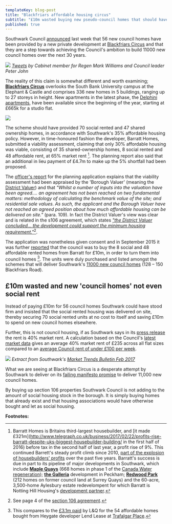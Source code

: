 ```yaml
---
templateKey: blog-post
title: "Blackfriars affordable housing circus"
subtitle: "£10m wasted buying new pseudo-council homes that should have been provided as social rent anyway"
published: true 
---
```

Southwark Council [announced](http://www.southwark.gov.uk/news/2017/apr/stunning-new-council-homes-become-ready-for-local-tenantslast) last week that 56 new council homes have been provided by a new private development at [Blackfriars Circus](http://35percent.org/blackfriars-circus/) and that they are a step towards achieving the Council's ambition to build 11000 new council homes over the next 30 years.

![](http://35percent.org/img/tweetmwilliamsblackfriars.png)
*[Tweets](https://twitter.com/markwilliams84/status/837314723402100736) by Cabinet member for Regen Mark Williams and Council leader Peter John*

The reality of this claim is somewhat different and worth examining;
[__Blackfriars Circus__](http://www.barratthomes.co.uk/new-homes/greater-london/H625601-Blackfriars-circus/) 
overlooks the South Bank University campus at the Elephant & Castle and comprises 336 new homes in 5 buildings, ranging up to 27 storeys 
in height. New apartments in the latest phase, the [Delphini apartments](https://www.barratthomes.co.uk/new-homes/greater-london/H625601-Blackfriars-circus/), have been available since the beginning of the year, starting at £665k for a studio flat.

![](http://35percent.org/img/erlang-house.jpg)

The scheme should have provided 70 social rented and 47 shared ownership homes, in accordance with Southwark's 35% affordable housing policy. However, in time-honoured fashion the developer, Barratt Homes, submitted a viability assessment, claiming that only 30% affordable housing was  viable, consisting of 35 shared-ownership homes, 8 social rented and 48 affordable rent, at 65% market rent [^1]. The planning report also said that an additional in lieu payment of £4.7m to make up the 5% shortfall had been proposed.

The [officer's report](http://planbuild.southwark.gov.uk/documents/?GetDocument=%7b%7b%7b!5wmNTTJlhAE1P%2fSH390aXg%3d%3d!%7d%7d%7d) for the planning application
explains that the viability assessment had been appraised by the 'Borough Valuer' (meaning the [District Valuer](https://www.gov.uk/government/organisations/district-valuer-services-dvs)) and that _"Whilst a number of inputs into the valuation have been agreed.... an agreement has not been reached on two fundamental matters: methodology of calculating the benchmark value of the site; and residential sale values. As such, the applicant and the Borough Valuer have not reached an agreed position about how much affordable housing can be delivered on site."_ (para. 109). In fact the District Valuer's view was clear and is related in the s106 agreement, which states [_"the District Valuer concluded... the development could support the minimum housing requirement."_](http://planbuild.southwark.gov.uk/documents/?GetDocument=%7b%7b%7b!EO9aOXw4U1fRhx%2f8lcgyPw%3d%3d!%7d%7d%7d)[^2].

The application was nonetheless given consent and in September 2015 it was further [reported](http://www.london-se1.co.uk/news/view/8441) that the council was to buy the 8 social and 48 affordable rented homes from Barratt for £10m, in order to turn them into council homes [^3]. The units were duly purchased and listed amongst the schemes that will deliver Southwark's [11000 new council homes](http://moderngov.southwark.gov.uk/documents/s62949/Appendix%201B%20List%20of%20Approved%20Schemes.pdf) (128 – 150 Blackfriars Road).

## £10m wasted and new 'council homes' not even social rent
Instead of paying £10m for 56 council homes Southwark could have stood firm and insisted that the social rented housing was delivered on site, thereby securing 70 social rented units at no cost to itself and saving £10m to spend on new council homes elsewhere.

Further, this is not council housing, if as Southwark says in its [press release](https://www.southwark.gov.uk/news/2017/apr/stunning-new-council-homes-become-ready-for-local-tenants) the rent is 40% market rent. A calculation based on the Council's [latest market data](http://www.2.southwark.gov.uk/downloads/download/4454/southwark_housing_market_trends_bulletin) gives an average 40% market rent of £235 across all flat sizes compared to an [average Council rent of under £100 per week](http://www.insidehousing.co.uk/london-borough-to-limit-average-rent-to-below-100-per-week/7005006.article).

![](http://35percent.org/img/mtbfeb2017.png)
*Extract from Southwark's [Market Trends Bulletin Feb 2017](http://www.2.southwark.gov.uk/downloads/download/4454/southwark_housing_market_trends_bulletin)*

What we are seeing at Blackfriars Circus is a desperate attempt by Southwark to deliver on its [failing manifesto promise](/the-southwark-clearances) to deliver 11,000 new council homes.

By buying up section 106 properties Southwark Council is not adding to the amount of social housing stock in the borough. It is simply buying homes that already exist and that housing associations would have otherwise bought and let as social housing.

__Footnotes:__

[^1]: Barratt Homes is Britains third-largest housebuilder, and [it made £321m](http://www.telegraph.co.uk/business/2017/02/22/profits-rise-barratt-despite-uks-biggest-housebuilder-building/ in the first half of 2016) before tax in the second half of last year, a profit rise of 9%. This continued Barrett's steady profit climb since 2010, [part of the explosion of housebuilders' profits](http://www.ourcity.london/issues/viability/house_builders_profits/) over the past five years. Barratt's success is due in part to its pipeline of major developments in Southwark, which include [__Maple Quays__](http://www.barratthomes.co.uk/new-homes/greater-london/h469201-maple-quays/) (668 homes in phase 1 of the [Canada Water regeneration](/canada-water/)); [__the Galleria__](http://www.barratthomes.co.uk/new-homes/greater-london/track-record---article-pages/the-galleria/) development in Peckham; [__Redwood Park__](http://www.barratthomes.co.uk/new-homes/greater-london/h309201-redwood-park/) (212 homes on former council land at Surrey Quays) and the 60-acre, 3,500-home Aylesbury estate redevelompent for which Barratt is Notting Hill Housing's [development partner](http://www.nottinghillhousing.org.uk/our-developments/aylesbury-estate-southwark).

[^2]: See page 4 of the [section 106 agreement](http://planbuild.southwark.gov.uk/documents/?GetDocument=%7b%7b%7b!EO9aOXw4U1fRhx%2f8lcgyPw%3d%3d!%7d%7d%7d).

[^3]: This compares to the [£3.1m paid](http://crappistmartin.github.io/images/LR_LANDQ_TrafalgarPlace.pdf) by L&Q for the 54 affordable homes bought from Heygate developer Lend Lease at [Trafalgar Place](http://trafalgarplace.com).

<meta name="twitter:card" content="summary" />
<meta name="twitter:title" content="Blackfriars affordable housing circus" />
<meta name="twitter:description" content="£10m wasted buying new pseudo-council homes that should have been provided as social rent anyway" />
<meta name="twitter:image" content="http://35percent.org/img/tweetmwilliamsblackfriars.png" />
